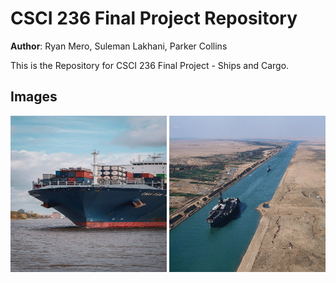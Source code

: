 # CSCI 236 Final Project Repository

**Author**: Ryan Mero, Suleman Lakhani, Parker Collins

This is the Repository for CSCI 236 Final Project - Ships and Cargo. 

## Images
<img src ="/images/shipcargo1.png" height ="250" width = "250"> <img src ="/images/shipcargo2.png" height ="250" width = "250">
